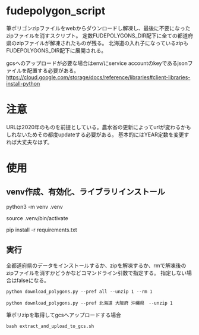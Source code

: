 # fudepolygon_script

筆ポリゴンzipファイルをwebからダウンロードし解凍し、最後に不要になったzipファイルを消すスクリプト。
定数FUDEPOLYGONS_DIR配下に全ての都道府県のzipファイルが解凍されたものが残る。
北海道の入れ子になっているzipもFUDEPOLYGONS_DIR配下に展開される。

gcsへのアップロードが必要な場合はenv/にservice accountのkeyであるjsonファイルを配置する必要がある。
https://cloud.google.com/storage/docs/reference/libraries#client-libraries-install-python

# 注意

URLは2020年のものを前提としている。農水省の更新によってurlが変わるかもしれないためその都度updateする必要がある。
基本的にはYEAR定数を変更すれば大丈夫なはず。

# 使用

## venv作成、有効化、ライブラリインストール
python3 -m venv .venv

source .venv/bin/activate

pip install -r requirements.txt

## 実行

全都道府県のデータをインストールするか、zipを解凍するか、rmで解凍後のzipファイルを消すかどうかなどコマンドライン引数で指定する。
指定しない場合はfalseになる。

```
python download_polygons.py --pref all --unzip 1 --rm 1
```

```
python download_polygons.py --pref 北海道 大阪府 沖縄県　--unzip 1
```

筆ポリzipを取得してgcsへアップロードする場合

```
bash extract_and_upload_to_gcs.sh
```
